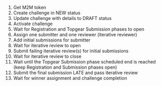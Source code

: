 1.  Get M2M token
2.  Create challenge in NEW status
3.  Update challenge with details to DRAFT status
4.  Activate challenge
5.  Wait for Registration and Topgear Submission phases to open
6.  Assign one submitter and one reviewer (iterative reviewer)
7.  Add initial submissions for submitter
8.  Wait for iterative review to open
9.  Submit failing iterative review(s) for initial submissions
10. Wait for iterative review to close
11. Wait until the Topgear Submission phase scheduled end is reached (keep Registration and Submission phases open)
12. Submit the final submission LATE and pass iterative review
13. Wait for winner assignment and challenge completion
